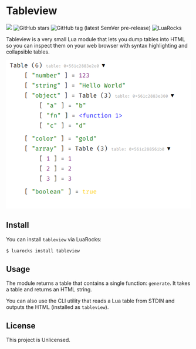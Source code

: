 # Tableview

<a href="https://discord.gg/Y75ZXrD"><img src="https://img.shields.io/static/v1?label=discord&message=chat&color=brightgreen&style=flat-square"></a> 
![GitHub stars](https://img.shields.io/github/stars/daelvn/tableview?style=flat-square)
![GitHub tag (latest SemVer pre-release)](https://img.shields.io/github/v/tag/daelvn/tableview?include_prereleases&label=release&style=flat-square)
![LuaRocks](https://img.shields.io/luarocks/v/daelvn/tableview?style=flat-square)

Tableview is a very small Lua module that lets you dump tables into HTML so you can inspect them on your web browser with syntax highlighting and collapsible tables.

![Preview](.github/preview.png)

## Install

You can install `tableview` via LuaRocks:

```sh
$ luarocks install tableview
```

## Usage

The module returns a table that contains a single function: `generate`. It takes a table and returns an HTML string.

You can also use the CLI utility that reads a Lua table from STDIN and outputs the HTML (installed as `tableview`).

## License

This project is Unlicensed.